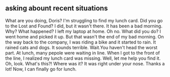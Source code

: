 ## asking abount recent situations 
What are you doing, Doris?
I'm struggling to find my lunch card.
Did you go to the Lost and Found?
I did, but it wasn't there.
It has been a bad morning.
Why? What happened?
I left my laptop at home.
Oh no. What did you do?
I went home and picked it up.
But that wasn't the end of my bad morning.
On the way back to the company, I was riding a bike and it started to rain.
It rained cats and dogs.
It sounds terrible.
Wait.You haven't head the worst part.
At lunch, many pepole were waiting in line.
When I got to the front of the line, I realized my lunch card was missing.
Well, let me help you find it.
Oh, look. What's this?!
Where was it?
It was right under your nose.
Thanks a lot! Now, I can finally go for lunch.
